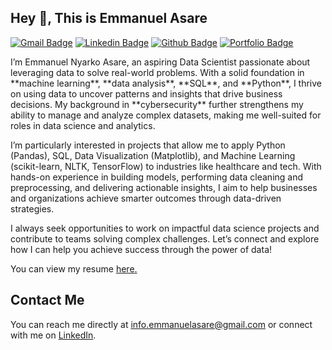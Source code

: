 ## Hey 👋, This is Emmanuel Asare
[![Gmail Badge](https://img.shields.io/badge/-info.emmanuelasare@gmail.com-c14438?style=flat&logo=Gmail&logoColor=white&link=mailto:info.emmanuelasare@gmail.com)](mailto:info.emmanuelasare@gmail.com) 
[![Linkedin Badge](https://img.shields.io/badge/-Emmanuel%20Asare-0072b1?style=flat&logo=Linkedin&logoColor=white&link=https://www.linkedin.com/in/emmanuel-asare-6b952827b/)](https://www.linkedin.com/in/emmanuel-asare-6b952827b/) 
[![Github Badge](https://img.shields.io/badge/-ekayasare-grey?style=flat&logo=github&logoColor=white&link=https://github.com/ekayasare/)](https://www.github.com/ekayasare/) 
[![Portfolio Badge](https://img.shields.io/badge/portfolio-web-blue?style=flat&link=https://github.com/ekayasare?tab=repositories/)](https://github.com/ekayasare?tab=repositories/)

<p align='left'>
    I’m Emmanuel Nyarko Asare, an aspiring Data Scientist passionate about leveraging data to solve real-world problems. With a solid foundation in **machine learning**, **data analysis**, **SQL**, and **Python**, I thrive on using data to uncover patterns and insights that drive business decisions. My background in **cybersecurity** further strengthens my ability to manage and analyze complex datasets, making me well-suited for roles in data science and analytics.
</p>

<p align='left'>
    I’m particularly interested in projects that allow me to apply Python (Pandas), SQL, Data Visualization (Matplotlib), and Machine Learning (scikit-learn, NLTK, TensorFlow) to industries like healthcare and tech. With hands-on experience in building models, performing data cleaning and preprocessing, and delivering actionable insights, I aim to help businesses and organizations achieve smarter outcomes through data-driven strategies.
</p>

<p align='left'>
    I always seek opportunities to work on impactful data science projects and contribute to teams solving complex challenges. Let’s connect and explore how I can help you achieve success through the power of data!
</p>

<p align='left'>You can view my resume <a href='https://docs.google.com/document/d/1kcubh3kky-TxXnbzx3MY2sFzu_muD0lsEZ-930_6_IA/edit?tab=t.0' target=_blank><u>here</u>.</a></p>

## Contact Me
You can reach me directly at [info.emmanuelasare@gmail.com](mailto:info.emmanuelasare@gmail.com) or connect with me on [LinkedIn](https://www.linkedin.com/in/emmanuel-asare-6b952827b/).
